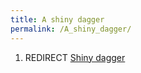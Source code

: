 ```yaml
---
title: A shiny dagger
permalink: /A_shiny_dagger/
---
```


1.  REDIRECT [Shiny dagger](Shiny_dagger "wikilink")